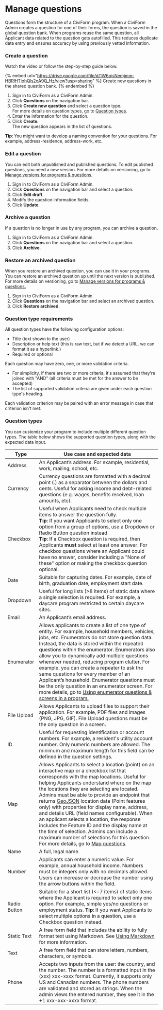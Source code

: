 # Manage questions

Questions form the structure of a CiviForm program. When a CiviForm Admin creates a question for one of their forms, the question is saved in the global question bank. When programs reuse the same question, all Applicant data related to the question gets autofilled. This reduces duplicate data entry and ensures accuracy by using previously vetted information.

### Create a question
Watch the video or follow the step-by-step guide below.

{% embed url="https://drive.google.com/file/d/1W6qisNemjmm-HBRlHTiohQls2oA9Q_Hz/view?usp=sharing" %} Create new questions in the shared question bank. {% endembed %}

1. Sign in to CiviForm as a CiviForm Admin.
2. Click **Questions** on the navigation bar.
3. Click **Create new question** and select a question type.\
   For more details on question types, go to [Question types](manage-questions.md#question-types).
4. Enter the information for the question.
5. Click **Create**.\
   The new question appears in the list of questions.

**Tip**: You might want to develop a naming convention for your questions. For example, address-residence, address-work, etc.


### Edit a question

You can edit both unpublished and published questions. To edit published questions, you need a new version. For more details on versioning, go to [Manage versions for programs & questions.](manage-versions-for-programs-and-questions.md)

1. Sign in to CiviForm as a CiviForm Admin.
2. Click **Questions** on the navigation bar and select a question.
3. Click **Edit draft**.
4. Modify the question information fields.
5. Click **Update**.

### Archive a question

If a question is no longer in use by any program, you can archive a question.

1. Sign in to CiviForm as a CiviForm Admin.
2. Click **Questions** on the navigation bar and select a question.
3. Click **Archive**.

### Restore an archived question

When you restore an archived question, you can use it in your programs. You can restore an archived question up until the next version is published. For more details on versioning, go to [Manage versions for programs & questions.](manage-versions-for-programs-and-questions.md)

1. Sign in to CiviForm as a CiviForm Admin.
2. Click **Questions** on the navigation bar and select an archived question.
3. Click **Restore archived**.


### Question type requirements

All question types have the following configuration options:

* Title (text shown to the user)
* Description or help text (this is raw text, but if we detect a URL, we can format it as a hyperlink.)
* Required or optional

Each question may have zero, one, or more validation criteria.

* For simplicity, if there are two or more criteria, it's assumed that they're joined with "AND" (all criteria must be met for the answer to be accepted)
* The list of supported validation criteria are given under each question type's heading.

Each validation criterion may be paired with an error message in case that criterion isn't met.


### Question types

You can customize your program to include multiple different question types. The table below shows the supported question types, along with the expected data input.

| **Type** | **Use case and expected data** |
| ------------ | ---------------------------------------------------------------------------------------------------------------------------------------------------------------------------------------------------------------------------------------------------------------------------------------------------------------------------------------------------------------------------------------------------------------------------------------------------------------------------------------------------------------------------------------------------------------------------------------------------------------------------------------------------------------------------------------------------------------------------------------------------------------------------------------------------------------------------------------------------------------------------------------------------------------------------------- |
| Address | An Applicant’s address. For example, residential, work, mailing, school, etc. |
| Currency | Currency questions are formatted with a decimal point (.) as a separator between the dollars and cents. Useful for asking income and debt-related questions (e.g. wages, benefits received, loan amounts, etc). |
| Checkbox | Useful when Applicants need to check multiple items to answer the question fully.<br><strong>Tip</strong>: If you want Applicants to select only one option from a group of options, use a Dropdown or Radio Button question instead.<br><strong>Tip</strong>: If a Checkbox question is required, then Applicants <strong>must</strong> select at least one answer. For checkbox questions where an Applicant could have no answer, consider including a "None of these" option or making the checkbox question optional. |
| Date | Suitable for capturing dates. For example, date of birth, graduation date, employment start date. |
| Dropdown | Useful for long lists (>8 items) of static data where a single selection is required. For example, a daycare program restricted to certain daycare sites. |
| Email | An Applicant’s email address. |
| Enumerator | Allows applicants to create a list of one type of entity. For example, household members, vehicles, jobs, etc. Enumerators do not store question data. Instead, the data is stored within the repeated questions within the enumerator. Enumerators also allow you to dynamically add multiple questions whenever needed, reducing program clutter. For example, you can create a repeater to ask the same questions for every member of an Applicant’s household. Enumerator questions must be the only question in an enumerator screen. For more details, go to <a href="using-enumerator-questions-and-screens-in-a-program.md">Using enumerator questions &#x26; screens in a program.</a> |
| File Upload | Allows Applicants to upload files to support their application. For example, PDF files and images (PNG, JPG, GIF). File Upload questions must be the only question in a screen. |
| ID | Useful for requesting identification or account numbers. For example, a resident's utility account number. Only numeric numbers are allowed. The minimum and maximum length for this field can be defined in the question settings. |
| Map | Allows Applicants to select a location (point) on an interactive map or a checkbox list that corresponds with the map locations. Useful for helping Applicants understand where on the map the locations they are selecting are located. Admins must be able to provide an endpoint that returns [GeoJSON](https://datatracker.ietf.org/doc/html/rfc7946) location data (Point features only) with properties for display name, address, and details URL (field names configurable). When an applicant selects a location, the response includes the Feature ID and the display name at the time of selection. Admins can include a maximum number of selections for this question. For more details, go to [Map questions](map-questions.md). |
| Name | A full, legal name. |
| Number | Applicants can enter a numeric value. For example, annual household income. Numbers must be integers only with no decimals allowed. Users can increase or decrease the number using the arrow buttons within the field. |
| Radio Button | Suitable for a short list (&#x3C;=7 items) of static items where the Applicant is required to select only one option. For example, simple yes/no questions or employment status. <strong>Tip</strong>: If you want Applicants to select multiple options in a question, use a Checkbox question instead. |
| Static Text | A free form field that includes the ability to fully format text using Markdown. See <a href="using-markdown.md">Using Markdown</a> for more information. |
| Text | A free form field that can store letters, numbers, characters, or symbols. |
| Phone | Accepts two inputs from the user: the country, and the number. The number is a formatted input in the (xxx) xxx-xxxx format. Currently, it supports only US and Canadian numbers. The phone numbers are validated and stored as strings. When the admin views the entered number, they see it in the +1 xxx-xxx-xxxx format. |


